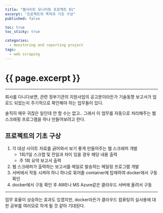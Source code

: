 ```yaml
---
title: "웹사이트 모니터링 프로젝트 01"
excerpt: "프로젝트의 목적과 기초 구상"
published: false

toc: true
toc_sticky: true

categories:
  - monitoring and reporting project
tags:
  - web scraping
---
```

# {{ page.excerpt }}
---
회사를 다니다보면, 관련 정부기관의 지원사업의 공고문이라든가 기술동향 보고서가 업로드 되었는지 주기적으로 확인해야 하는 업무들이 있다.  

솔직히 매우 귀찮은 일인데 안 할 수는 없고.. 그래서 이 업무를 자동으로 처리해주는 웹 스크래핑 프로그램을 하나 만들어보려고 한다.  

## 프로젝트의 기초 구상
1. 각 대상 사이트 자료를 긁어와서 보기 좋게 만들어주는 웹 스크래퍼 개발
    - 1회/1일 스크랩 및 전일과 차이 있을 경우 해당 내용 출력
    - 주 1회 요약 보고서 출력
2. 웹 스크래퍼가 출력하는 보고서를 메일로 발송하는 메일링 프로그램 개발
3. 서버에서 작동 시켜야 하니 하나로 묶어줄 container에 탑재하여 docker에서 구동 확인
4. docker에서 구동 확인 후 AWE나 MS Azure같은 클라우드 서버에 올려서 구동

---

업무 효율이 상승하는 효과도 있겠지만, docker라든가 클라우드 컴퓨팅의 실사용에 대한 공부를 여러모로 하게 될 것 같아 기대된다.